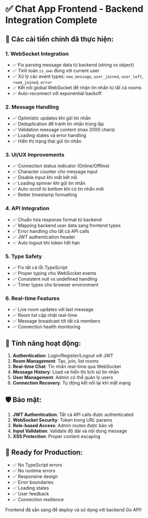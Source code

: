 # ✅ Chat App Frontend - Backend Integration Complete

## 🔧 Các cải tiến chính đã thực hiện:

### 1. **WebSocket Integration**

- ✅ Fix parsing message data từ backend (string vs object)
- ✅ Tính toán `is_own` đúng với current user
- ✅ Xử lý các event types: `new_message`, `user_joined`, `user_left`, `room_joined`, `error`
- ✅ Kết nối global WebSocket để nhận tin nhắn từ tất cả rooms
- ✅ Auto-reconnect với exponential backoff

### 2. **Message Handling**

- ✅ Optimistic updates khi gửi tin nhắn
- ✅ Deduplication để tránh tin nhắn trùng lặp
- ✅ Validation message content (max 2000 chars)
- ✅ Loading states và error handling
- ✅ Hiển thị trạng thái gửi tin nhắn

### 3. **UI/UX Improvements**

- ✅ Connection status indicator (Online/Offline)
- ✅ Character counter cho message input
- ✅ Disable input khi mất kết nối
- ✅ Loading spinner khi gửi tin nhắn
- ✅ Auto-scroll to bottom khi có tin nhắn mới
- ✅ Better timestamp formatting

### 4. **API Integration**

- ✅ Chuẩn hóa response format từ backend
- ✅ Mapping backend user data sang frontend types
- ✅ Error handling cho tất cả API calls
- ✅ JWT authentication header
- ✅ Auto logout khi token hết hạn

### 5. **Type Safety**

- ✅ Fix tất cả lỗi TypeScript
- ✅ Proper typing cho WebSocket events
- ✅ Consistent null vs undefined handling
- ✅ Timer types cho browser environment

### 6. **Real-time Features**

- ✅ Live room updates với last message
- ✅ Room list cập nhật real-time
- ✅ Message broadcast tới tất cả members
- ✅ Connection health monitoring

## 🚀 Tính năng hoạt động:

1. **Authentication**: Login/Register/Logout với JWT
2. **Room Management**: Tạo, join, list rooms
3. **Real-time Chat**: Tin nhắn real-time qua WebSocket
4. **Message History**: Load và hiển thị lịch sử tin nhắn
5. **User Management**: Admin có thể quản lý users
6. **Connection Recovery**: Tự động kết nối lại khi mất mạng

## 🛡️ Bảo mật:

1. **JWT Authentication**: Tất cả API calls được authenticated
2. **WebSocket Security**: Token trong URL params
3. **Role-based Access**: Admin routes được bảo vệ
4. **Input Validation**: Validate độ dài và nội dung message
5. **XSS Protection**: Proper content escaping

## 🎯 Ready for Production:

- ✅ No TypeScript errors
- ✅ No runtime errors
- ✅ Responsive design
- ✅ Error boundaries
- ✅ Loading states
- ✅ User feedback
- ✅ Connection resilience

Frontend đã sẵn sàng để deploy và sử dụng với backend Go API!
